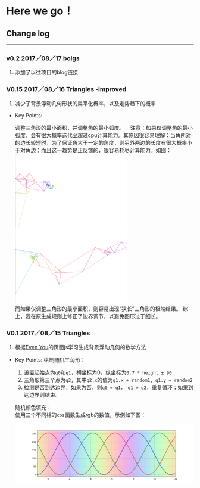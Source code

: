 # Here we go！

## Change log
---
### v0.2 2017／08／17    bolgs
1. 添加了以往项目的blog链接


### V0.15 2017／08／16   Triangles -improved
1. 减少了背景浮动几何形状的扁平化概率，以及走势趋下的概率
- Key Points:

    调整三角形的最小面积，并调整角的最小弧度。
    注意：如果仅调整角的最小弧度，会有很大概率迭代至超过cpu计算能力。其原因很容易理解：当角所对的边长较短时，为了保证角大于一定的角度，则另外两边的长度有很大概率小于对角边；而且这一趋势是正反馈的，很容易耗尽计算能力。如图：<br>
    <img src="/sources/angle_mistake2.png" width=300 height=200 alt="angle_mistake2" />
    <img src="/sources/angle_mistake1.png" width=300 height=200 alt="angle_mistake1" />
    <br>
    而如果仅调整三角形的最小面积，则容易出现“狭长”三角形的极端结果。
    综上，我在原生成规则上修正了边界调节，以避免图形过于细长。


### V0.1 2017／08／15   Triangles
1. 根据[Even You](http://evanyou.me)的页面js学习生成背景浮动几何的数学方法
- Key Points:
    绘制随机三角形：
    1. 设置起始点为`q0`和`q1`，横坐标为0，纵坐标为`0.7 * height ± 90`
    2. 三角形第三个点为`q2`，其中`q2.x`的值为`q1.x + random1`，`q1.y + random2`
    3. 检测是否到达边界，如果为否，则`q0 = q1， q1 = q2`，重复循环；如果到达边界则结束。<br>
    
    随机颜色填充：<br>
    使用三个不同相的`cos`函数生成rgb的数值，示例如下图：
    
    ![color](/sources/colorful.png)
